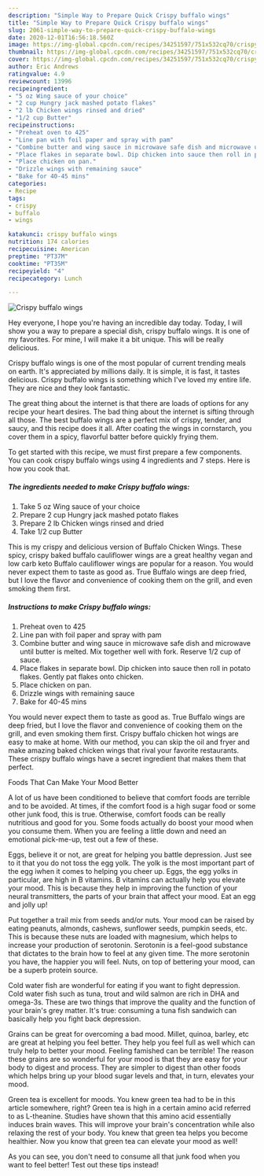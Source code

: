 ```yaml
---
description: "Simple Way to Prepare Quick Crispy buffalo wings"
title: "Simple Way to Prepare Quick Crispy buffalo wings"
slug: 2061-simple-way-to-prepare-quick-crispy-buffalo-wings
date: 2020-12-01T16:56:18.560Z
image: https://img-global.cpcdn.com/recipes/34251597/751x532cq70/crispy-buffalo-wings-recipe-main-photo.jpg
thumbnail: https://img-global.cpcdn.com/recipes/34251597/751x532cq70/crispy-buffalo-wings-recipe-main-photo.jpg
cover: https://img-global.cpcdn.com/recipes/34251597/751x532cq70/crispy-buffalo-wings-recipe-main-photo.jpg
author: Eric Andrews
ratingvalue: 4.9
reviewcount: 13996
recipeingredient:
- "5 oz Wing sauce of your choice"
- "2 cup Hungry jack mashed potato flakes"
- "2 lb Chicken wings rinsed and dried"
- "1/2 cup Butter"
recipeinstructions:
- "Preheat oven to 425"
- "Line pan with foil paper and spray with pam"
- "Combine butter and wing sauce in microwave safe dish and microwave until butter is melted. Mix together well with fork. Reserve 1/2 cup of sauce."
- "Place flakes in separate bowl. Dip chicken into sauce then roll in potato flakes. Gently pat flakes onto chicken."
- "Place chicken on pan."
- "Drizzle wings with remaining sauce"
- "Bake for 40-45 mins"
categories:
- Recipe
tags:
- crispy
- buffalo
- wings

katakunci: crispy buffalo wings 
nutrition: 174 calories
recipecuisine: American
preptime: "PT37M"
cooktime: "PT35M"
recipeyield: "4"
recipecategory: Lunch

---
```



![Crispy buffalo wings](https://img-global.cpcdn.com/recipes/34251597/751x532cq70/crispy-buffalo-wings-recipe-main-photo.jpg)

Hey everyone, I hope you're having an incredible day today. Today, I will show you a way to prepare a special dish, crispy buffalo wings. It is one of my favorites. For mine, I will make it a bit unique. This will be really delicious.

Crispy buffalo wings is one of the most popular of current trending meals on earth. It's appreciated by millions daily. It is simple, it is fast, it tastes delicious. Crispy buffalo wings is something which I've loved my entire life. They are nice and they look fantastic.

The great thing about the internet is that there are loads of options for any recipe your heart desires. The bad thing about the internet is sifting through all those. The best buffalo wings are a perfect mix of crispy, tender, and saucy, and this recipe does it all. After coating the wings in cornstarch, you cover them in a spicy, flavorful batter before quickly frying them.


To get started with this recipe, we must first prepare a few components. You can cook crispy buffalo wings using 4 ingredients and 7 steps. Here is how you cook that.

<!--inarticleads1-->

##### The ingredients needed to make Crispy buffalo wings:

1. Take 5 oz Wing sauce of your choice
1. Prepare 2 cup Hungry jack mashed potato flakes
1. Prepare 2 lb Chicken wings rinsed and dried
1. Take 1/2 cup Butter


This is my crispy and delicious version of Buffalo Chicken Wings. These spicy, crispy baked buffalo cauliflower wings are a great healthy vegan and low carb keto Buffalo cauliflower wings are popular for a reason. You would never expect them to taste as good as. True Buffalo wings are deep fried, but I love the flavor and convenience of cooking them on the grill, and even smoking them first. 

<!--inarticleads2-->

##### Instructions to make Crispy buffalo wings:

1. Preheat oven to 425
1. Line pan with foil paper and spray with pam
1. Combine butter and wing sauce in microwave safe dish and microwave until butter is melted. Mix together well with fork. Reserve 1/2 cup of sauce.
1. Place flakes in separate bowl. Dip chicken into sauce then roll in potato flakes. Gently pat flakes onto chicken.
1. Place chicken on pan.
1. Drizzle wings with remaining sauce
1. Bake for 40-45 mins


You would never expect them to taste as good as. True Buffalo wings are deep fried, but I love the flavor and convenience of cooking them on the grill, and even smoking them first. Crispy buffalo chicken hot wings are easy to make at home. With our method, you can skip the oil and fryer and make amazing baked chicken wings that rival your favorite restaurants. These crispy buffalo wings have a secret ingredient that makes them that perfect. 

Foods That Can Make Your Mood Better


A lot of us have been conditioned to believe that comfort foods are terrible and to be avoided. At times, if the comfort food is a high sugar food or some other junk food, this is true. Otherwise, comfort foods can be really nutritious and good for you. Some foods actually do boost your mood when you consume them. When you are feeling a little down and need an emotional pick-me-up, test out a few of these.

Eggs, believe it or not, are great for helping you battle depression. Just see to it that you do not toss the egg yolk. The yolk is the most important part of the egg iwhen it comes to helping you cheer up. Eggs, the egg yolks in particular, are high in B vitamins. B vitamins can actually help you elevate your mood. This is because they help in improving the function of your neural transmitters, the parts of your brain that affect your mood. Eat an egg and jolly up!

Put together a trail mix from seeds and/or nuts. Your mood can be raised by eating peanuts, almonds, cashews, sunflower seeds, pumpkin seeds, etc. This is because these nuts are loaded with magnesium, which helps to increase your production of serotonin. Serotonin is a feel-good substance that dictates to the brain how to feel at any given time. The more serotonin you have, the happier you will feel. Nuts, on top of bettering your mood, can be a superb protein source.

Cold water fish are wonderful for eating if you want to fight depression. Cold water fish such as tuna, trout and wild salmon are rich in DHA and omega-3s. These are two things that improve the quality and the function of your brain's grey matter. It's true: consuming a tuna fish sandwich can basically help you fight back depression. 

Grains can be great for overcoming a bad mood. Millet, quinoa, barley, etc are great at helping you feel better. They help you feel full as well which can truly help to better your mood. Feeling famished can be terrible! The reason these grains are so wonderful for your mood is that they are easy for your body to digest and process. They are simpler to digest than other foods which helps bring up your blood sugar levels and that, in turn, elevates your mood.

Green tea is excellent for moods. You knew green tea had to be in this article somewhere, right? Green tea is high in a certain amino acid referred to as L-theanine. Studies have shown that this amino acid essentially induces brain waves. This will improve your brain's concentration while also relaxing the rest of your body. You knew that green tea helps you become healthier. Now you know that green tea can elevate your mood as well!

As you can see, you don't need to consume all that junk food when you want to feel better! Test out  these tips  instead!

